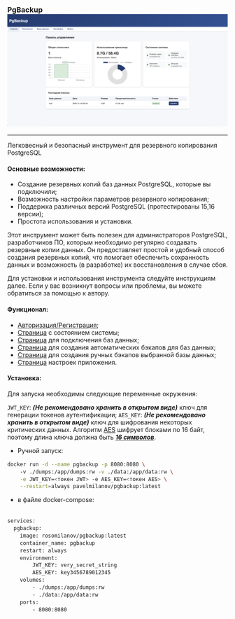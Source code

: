 ### PgBackup ![изображение](./docs/images/main.png)
___

Легковесный и безопасный инструмент для резервного копирования PostgreSQL

#### Основные возможности:

- Создание резервных копий баз данных PostgreSQL, которые вы подключили;
- Возможность настройки параметров резервного копирования;
- Поддержка различных версий PostgreSQL (протестированы 15,16 версии);
- Простота использования и установки.

Этот инструмент может быть полезен для администраторов PostgreSQL, разработчиков ПО, которым необходимо регулярно создавать резервные копии данных. Он предоставляет простой и удобный способ создания резервных копий, что помогает обеспечить сохранность данных и возможность (в разработке) их восстановления в случае сбоя.

Для установки и использования инструмента следуйте инструкциям далее. Если у вас возникнут вопросы или проблемы, вы можете обратиться за помощью к автору.


#### Функционал:

- [Авторизация/Регистрация](./docs/images/login.png);
- [Страница](./docs/images/main.png) с состоянием системы;
- [Страница](./docs/images/databases.png) для подключения баз данных;
- [Страница](./docs/images/schedules.png) для создания автоматических бэкапов для баз данных;
- [Страница](./docs/images/main.png) для создания ручных бэкапов выбранной базы данных;
- [Страница](./docs/images/settings.png) настроек приложения.

#### Установка:

Для запуска необходимы следующие переменные окружения:

`JWT_KEY`: ***(Не рекомендовано хранить в открытом виде)*** ключ для генерации токенов аутентификации;
`AES_KEY`: ***(Не рекомендовано хранить в открытом виде)*** ключ для шифрования некоторых критических данных. Алгоритм [AES](https://pkg.go.dev/crypto/aes "пакет реализации AES golang") шифрует блоками по 16 байт, поэтому длина ключа должна быть <u>***16 символов***</u>.

- Ручной запуск:

```bash
docker run -d --name pgbackup -p 8080:8080 \ 
	-v ./dumps:/app/dumps:rw -v ./data:/app/data:rw \
	-e JWT_KEY=<токен JWT> -e AES_KEY=<токен AES> \
	--restart=always pavelmilanov/pgbackup:latest
```

- в файле docker-compose:

```bash

services:
  pgbackup:
	image: rosomilanov/pgbackup:latest
	container_name: pgbackup
	restart: always
	environment:
		JWT_KEY: very_secret_string
		AES_KEY: key3456789012345
	volumes:
		- ./dumps:/app/dumps:rw
		- ./data:/app/data:rw
	ports:
		- 8080:8080
```

